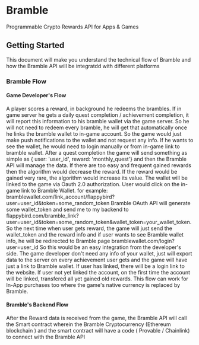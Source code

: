 # Bramble
Programmable Crypto Rewards API for Apps & Games

## Getting Started

This document will make you understand the technical flow of Bramble and how the Bramble API will be integratdd with different platforms

### Bramble Flow

#### Game Developer's Flow
A player scores a reward, in background he redeems the brambles. If in game server he gets a daily quest completion / achievement completion, it will report this information to his bramble wallet via the game server. So he will not need to redeem every bramble, he will get that automatically once he links the bramble wallet to in-game account. So the game would just make push notifications to the wallet and not request any info. If he wants to see the wallet, he would need to login manually or from in-game link to bramble wallet. After a quest completion the game will send something as simple as { user: 'user_id', reward: 'monthly_quest'} and then the Bramble API will manage the data. If there are too easy and frequent gained rewards then the algorithm would decrease the reward. If the reward would be gained very rare, the algorithm would increase its value. The wallet will be linked to the game via Oauth 2.0 authorization. User would click on the in-game link to Bramble Wallet. for example: bramblewallet.com/link_account/flappybird?user=user_id&token=some_random_token
Bramble OAuth API will generate some wallet_token and send me to my backend to flappybird.com/bramble_link?user=user_id&token=some_random_token&wallet_token=your_wallet_token. So the next time when user gets reward, the game will just send the wallet_token and the reward info and if user wants to see Bramble wallet info, he will be redirected to Bramble page bramblewallet.com/login?user=user_id
So this would be an easy integration from the developer's side. The game developer don't need any info of your wallet, just will export data to the server on every achievement user gets and the game will have just a link to Bramble wallet. If user has linked, there will be a login link to the website. If user not yet linked the account, on the first time the account will be linked, transfered all yet gained old rewards. This flow can work for In-App purchases too where the game's native currency is replaced by Bramble.

#### Bramble's Backend Flow
After the Reward data is received from the game, the Bramble API will call the Smart contract wherein the Bramble Cryptocurrency (Ethereum blockchain ) and the smart contract will have a code ( Provable / Chainlink) to connect with the Bramble API 
```

```

